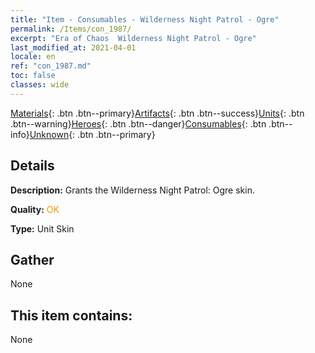 ```yaml
---
title: "Item - Consumables - Wilderness Night Patrol - Ogre"
permalink: /Items/con_1987/
excerpt: "Era of Chaos  Wilderness Night Patrol - Ogre"
last_modified_at: 2021-04-01
locale: en
ref: "con_1987.md"
toc: false
classes: wide
---
```

 [Materials](/Items/){: .btn .btn--primary}[Artifacts](/Items/Artifacts/){: .btn .btn--success}[Units](/Items/Units/){: .btn .btn--warning}[Heroes](/Items/Heroes/){: .btn .btn--danger}[Consumables](/Items/Consumables/){: .btn .btn--info}[Unknown](/Items/Unknown/){: .btn .btn--primary}

## Details
 **Description:** Grants the Wilderness Night Patrol: Ogre skin.

 **Quality:** <span style="color: #FF8C00">OK</span>

 **Type:** Unit Skin

## Gather

  None

## This item contains:

  None

